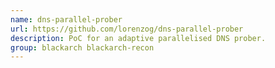 ```yaml
---
name: dns-parallel-prober
url: https://github.com/lorenzog/dns-parallel-prober
description: PoC for an adaptive parallelised DNS prober.
group: blackarch blackarch-recon
---
```

